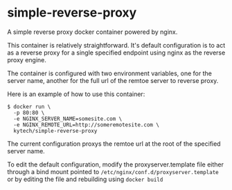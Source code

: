 # simple-reverse-proxy
A simple reverse proxy docker container powered by nginx.

This container is relatively straightforward. It's default configuration is to act as a reverse proxy for a single specified endpoint using nginx as the reverse proxy engine.

The container is configured with two environment variables, one for the server name, another for the full url of the remtoe server to reverse proxy.

Here is an example of how to use this container:
```
$ docker run \
  -p 80:80 \
  -e NGINX_SERVER_NAME=somesite.com \
  -e NGINX_REMOTE_URL=http://someremotesite.com \
  kytech/simple-reverse-proxy
```

The current configuration proxys the remtoe url at the root of the specified server name.

To edit the default configuration, modify the proxyserver.template file either through a bind mount pointed to `/etc/nginx/conf.d/proxyserver.template` or by editing the file and rebuilding using `docker build`
